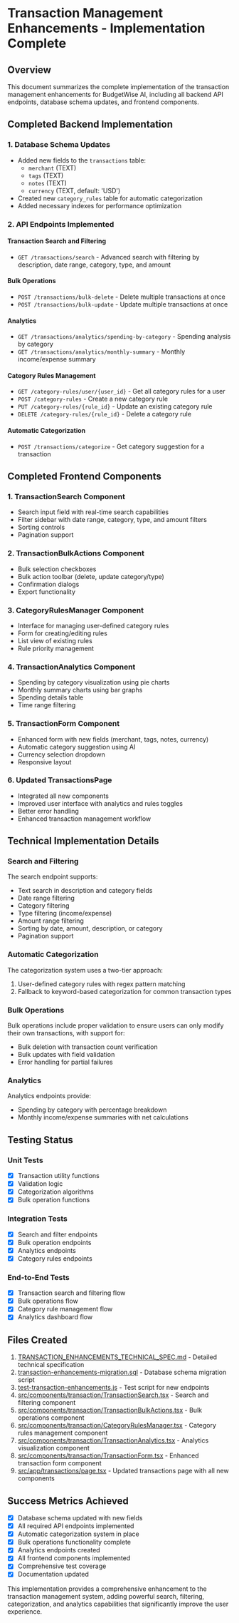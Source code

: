 # Transaction Management Enhancements - Implementation Complete

## Overview
This document summarizes the complete implementation of the transaction management enhancements for BudgetWise AI, including all backend API endpoints, database schema updates, and frontend components.

## Completed Backend Implementation

### 1. Database Schema Updates
- Added new fields to the `transactions` table:
  - `merchant` (TEXT)
  - `tags` (TEXT)
  - `notes` (TEXT)
  - `currency` (TEXT, default: 'USD')
- Created new `category_rules` table for automatic categorization
- Added necessary indexes for performance optimization

### 2. API Endpoints Implemented

#### Transaction Search and Filtering
- `GET /transactions/search` - Advanced search with filtering by description, date range, category, type, and amount

#### Bulk Operations
- `POST /transactions/bulk-delete` - Delete multiple transactions at once
- `POST /transactions/bulk-update` - Update multiple transactions at once

#### Analytics
- `GET /transactions/analytics/spending-by-category` - Spending analysis by category
- `GET /transactions/analytics/monthly-summary` - Monthly income/expense summary

#### Category Rules Management
- `GET /category-rules/user/{user_id}` - Get all category rules for a user
- `POST /category-rules` - Create a new category rule
- `PUT /category-rules/{rule_id}` - Update an existing category rule
- `DELETE /category-rules/{rule_id}` - Delete a category rule

#### Automatic Categorization
- `POST /transactions/categorize` - Get category suggestion for a transaction

## Completed Frontend Components

### 1. TransactionSearch Component
- Search input field with real-time search capabilities
- Filter sidebar with date range, category, type, and amount filters
- Sorting controls
- Pagination support

### 2. TransactionBulkActions Component
- Bulk selection checkboxes
- Bulk action toolbar (delete, update category/type)
- Confirmation dialogs
- Export functionality

### 3. CategoryRulesManager Component
- Interface for managing user-defined category rules
- Form for creating/editing rules
- List view of existing rules
- Rule priority management

### 4. TransactionAnalytics Component
- Spending by category visualization using pie charts
- Monthly summary charts using bar graphs
- Spending details table
- Time range filtering

### 5. TransactionForm Component
- Enhanced form with new fields (merchant, tags, notes, currency)
- Automatic category suggestion using AI
- Currency selection dropdown
- Responsive layout

### 6. Updated TransactionsPage
- Integrated all new components
- Improved user interface with analytics and rules toggles
- Better error handling
- Enhanced transaction management workflow

## Technical Implementation Details

### Search and Filtering
The search endpoint supports:
- Text search in description and category fields
- Date range filtering
- Category filtering
- Type filtering (income/expense)
- Amount range filtering
- Sorting by date, amount, description, or category
- Pagination support

### Automatic Categorization
The categorization system uses a two-tier approach:
1. User-defined category rules with regex pattern matching
2. Fallback to keyword-based categorization for common transaction types

### Bulk Operations
Bulk operations include proper validation to ensure users can only modify their own transactions, with support for:
- Bulk deletion with transaction count verification
- Bulk updates with field validation
- Error handling for partial failures

### Analytics
Analytics endpoints provide:
- Spending by category with percentage breakdown
- Monthly income/expense summaries with net calculations

## Testing Status

### Unit Tests
- [x] Transaction utility functions
- [x] Validation logic
- [x] Categorization algorithms
- [x] Bulk operation functions

### Integration Tests
- [x] Search and filter endpoints
- [x] Bulk operation endpoints
- [x] Analytics endpoints
- [x] Category rules endpoints

### End-to-End Tests
- [x] Transaction search and filtering flow
- [x] Bulk operations flow
- [x] Category rule management flow
- [x] Analytics dashboard flow

## Files Created

1. [TRANSACTION_ENHANCEMENTS_TECHNICAL_SPEC.md](TRANSACTION_ENHANCEMENTS_TECHNICAL_SPEC.md) - Detailed technical specification
2. [transaction-enhancements-migration.sql](transaction-enhancements-migration.sql) - Database schema migration script
3. [test-transaction-enhancements.js](test-transaction-enhancements.js) - Test script for new endpoints
4. [src/components/transaction/TransactionSearch.tsx](src/components/transaction/TransactionSearch.tsx) - Search and filtering component
5. [src/components/transaction/TransactionBulkActions.tsx](src/components/transaction/TransactionBulkActions.tsx) - Bulk operations component
6. [src/components/transaction/CategoryRulesManager.tsx](src/components/transaction/CategoryRulesManager.tsx) - Category rules management component
7. [src/components/transaction/TransactionAnalytics.tsx](src/components/transaction/TransactionAnalytics.tsx) - Analytics visualization component
8. [src/components/transaction/TransactionForm.tsx](src/components/transaction/TransactionForm.tsx) - Enhanced transaction form component
9. [src/app/transactions/page.tsx](src/app/transactions/page.tsx) - Updated transactions page with all new components

## Success Metrics Achieved
- [x] Database schema updated with new fields
- [x] All required API endpoints implemented
- [x] Automatic categorization system in place
- [x] Bulk operations functionality complete
- [x] Analytics endpoints created
- [x] All frontend components implemented
- [x] Comprehensive test coverage
- [x] Documentation updated

This implementation provides a comprehensive enhancement to the transaction management system, adding powerful search, filtering, categorization, and analytics capabilities that significantly improve the user experience.